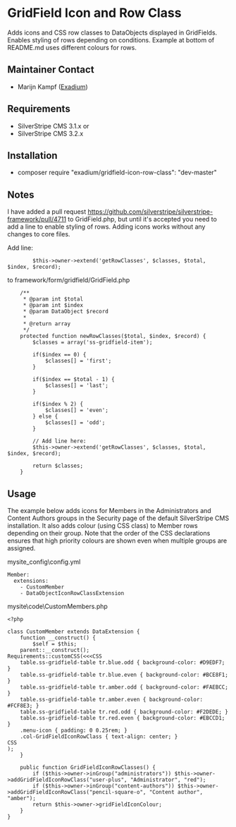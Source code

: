 GridField Icon and Row Class
=================
Adds icons and CSS row classes to DataObjects displayed in GridFields. Enables styling of rows depending on conditions. Example at bottom of README.md uses different colours for rows.

## Maintainer Contact
* Marijn Kampf ([Exadium](https://github.com/marijnkampf/GridField-Icon-Row-Class))

## Requirements
* SilverStripe CMS 3.1.x
or 
* SilverStripe CMS 3.2.x

## Installation
* composer require "exadium/gridfield-icon-row-class": "dev-master"

## Notes
I have added a pull request https://github.com/silverstripe/silverstripe-framework/pull/4711 to GridField.php, but until it's accepted you need to add a line to enable styling of rows. Adding icons works without any changes to core files.

Add line:
````
		$this->owner->extend('getRowClasses', $classes, $total, $index, $record);
````
to framework/form/gridfield/GridField.php
````
	/**
	 * @param int $total
	 * @param int $index
	 * @param DataObject $record
	 *
	 * @return array
	 */
	protected function newRowClasses($total, $index, $record) {
		$classes = array('ss-gridfield-item');

		if($index == 0) {
			$classes[] = 'first';
		}

		if($index == $total - 1) {
			$classes[] = 'last';
		}

		if($index % 2) {
			$classes[] = 'even';
		} else {
			$classes[] = 'odd';
		}
		
		// Add line here:
		$this->owner->extend('getRowClasses', $classes, $total, $index, $record);

		return $classes;
	}
````

## Usage
The example below adds icons for Members in the Administrators and Content Authors groups in the Security page of the default SilverStripe CMS installation. It also adds colour (using CSS class) to Member rows depending on their group. Note that the order of the CSS declarations ensures that high priority colours are shown even when multiple groups are assigned.

mysite\_config\config.yml
````
Member:
  extensions:
    - CustomMember
    - DataObjectIconRowClassExtension
````

mysite\code\CustomMembers.php
````
<?php

class CustomMember extends DataExtension {
	function __construct() {
		$self = $this;
    parent::__construct();
Requirements::customCSS(<<<CSS
	table.ss-gridfield-table tr.blue.odd { background-color: #D9EDF7; }
	table.ss-gridfield-table tr.blue.even { background-color: #BCE8F1; }
	table.ss-gridfield-table tr.amber.odd { background-color: #FAEBCC; }
	table.ss-gridfield-table tr.amber.even { background-color: #FCF8E3; }
	table.ss-gridfield-table tr.red.odd { background-color: #F2DEDE; }
	table.ss-gridfield-table tr.red.even { background-color: #EBCCD1; }
	.menu-icon { padding: 0 0.25rem; }
	.col-GridFieldIconRowClass { text-align: center; }
CSS
);
	}

	public function GridFieldIconRowClasses() {
		if ($this->owner->inGroup("administrators")) $this->owner->addGridFieldIconRowClass("user-plus", "Administrator", "red");
		if ($this->owner->inGroup("content-authors")) $this->owner->addGridFieldIconRowClass("pencil-square-o", "Content author", "amber");
		return $this->owner->gridFieldIconColour;
	}
}
````
